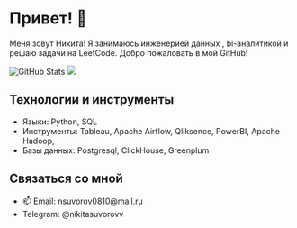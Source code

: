 # Привет! 👋

Меня зовут Никита! Я занимаюсь инженерией данных , bi-аналитикой и решаю задачи на LeetCode. Добро пожаловать в мой GitHub!

![GitHub Stats](https://github-readme-stats.vercel.app/api?username=NikitaSuvorov1&show_icons=true&theme=radical)
![](https://leetcard.jacoblin.cool/nikitasuvorov1)
## Технологии и инструменты

-  Языки: Python, SQL
-  Инструменты: Tableau, Apache Airflow, Qliksence, PowerBI, Apache Hadoop,
-  Базы данных: Postgresql, ClickHouse, Greenplum



## Связаться со мной

- 📫 Email: <nsuvorov0810@mail.ru>
- Telegram: @nikitasuvorovv

